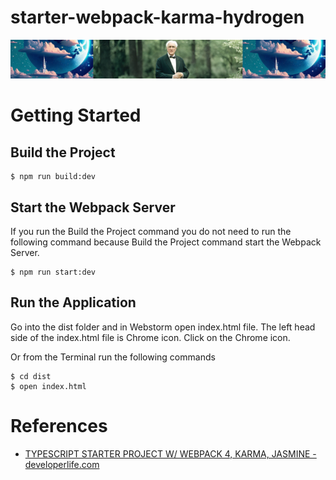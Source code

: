 # starter-webpack-karma-hydrogen

<img src="https://github.com/churchofscyence/resources/blob/main/banners/banner-thomas-edison.png" alt="Thomas Edison">

# Getting Started

## Build the Project
```
$ npm run build:dev
```

## Start the Webpack Server
If you run the Build the Project command you do not need to run the following command because Build the Project command start the
Webpack Server. 
```
$ npm run start:dev
```

## Run the Application

Go into the dist folder and in Webstorm open index.html file. The left head side of the index.html file is Chrome icon. 
Click on the Chrome icon.

Or from the Terminal run the following commands 
```
$ cd dist
$ open index.html
```


# References
* [TYPESCRIPT STARTER PROJECT W/ WEBPACK 4, KARMA, JASMINE - developerlife.com](https://developerlife.com/2019/07/06/starter-project-typescript-karma-jasmine-webpack/)
